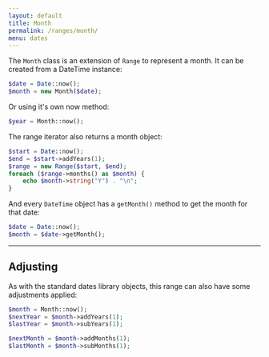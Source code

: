 ```yaml
---
layout: default
title: Month
permalink: /ranges/month/
menu: dates
---
```


The `Month` class is an extension of `Range` to represent a month. It can be created from a DateTime instance:

~~~php
$date = Date::now();
$month = new Month($date);
~~~

Or using it's own now method:

~~~php
$year = Month::now();
~~~


The range iterator also returns a month object:

~~~php
$start = Date::now();
$end = $start->addYears(1);
$range = new Range($start, $end);
foreach ($range->months() as $month) {
    echo $month->string("Y") . "\n";
}
~~~


And every `DateTime` object has a `getMonth()` method to get the month for that date:

~~~php
$date = Date::now();
$month = $date->getMonth();
~~~

---

## Adjusting

As with the standard dates library objects, this range can also have some adjustments applied:

~~~php
$month = Month::now();
$nextYear = $month->addYears(1);
$lastYear = $month->subYears(1);

$nextMonth = $month->addMonths(1);
$lastMonth = $month->subMonths(1);
~~~
